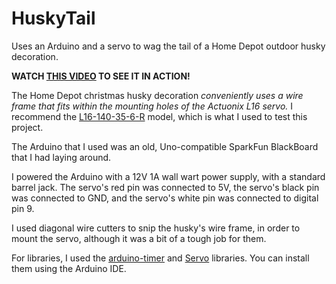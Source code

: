 # HuskyTail
Uses an Arduino and a servo to wag the tail of a Home Depot outdoor husky decoration.

**WATCH [THIS VIDEO](https://youtube.com/shorts/xi_J9zB_G6o?feature=share) TO SEE IT IN ACTION!**

The Home Depot christmas husky decoration *conveniently uses a wire frame that fits within the mounting holes of the Actuonix L16 servo.* I recommend the [L16-140-35-6-R](https://www.actuonix.com/l16-140-35-6-r) model, which is what I used to test this project.

The Arduino that I used was an old, Uno-compatible SparkFun BlackBoard that I had laying around.

I powered the Arduino with a 12V 1A wall wart power supply, with a standard barrel jack. The servo's red pin was connected to 5V, the servo's black pin was connected to GND, and the servo's white pin was connected to digital pin 9.

I used diagonal wire cutters to snip the husky's wire frame, in order to mount the servo, although it was a bit of a tough job for them.

For libraries, I used the [arduino-timer](https://github.com/contrem/arduino-timer) and [Servo](https://github.com/arduino-libraries/Servo) libraries. You can install them using the Arduino IDE.

